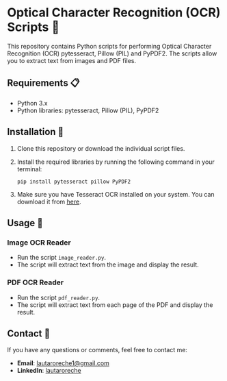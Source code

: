 # Optical Character Recognition (OCR) Scripts 🚀

This repository contains Python scripts for performing Optical Character Recognition (OCR) pytesseract, Pillow (PIL) and PyPDF2. The scripts allow you to extract text from images and PDF files.

## Requirements 📋

- Python 3.x
- Python libraries: pytesseract, Pillow (PIL), PyPDF2

## Installation 🔧

1. Clone this repository or download the individual script files.
2. Install the required libraries by running the following command in your terminal:

    ```
    pip install pytesseract pillow PyPDF2
    ```
3. Make sure you have Tesseract OCR installed on your system. You can download it from [here](https://github.com/tesseract-ocr/tesseract).

## Usage 📄

### Image OCR Reader
- Run the script `image_reader.py`.
- The script will extract text from the image and display the result.

### PDF OCR Reader
- Run the script `pdf_reader.py`.
- The script will extract text from each page of the PDF and display the result.

## Contact 📧
If you have any questions or comments, feel free to contact me:
- **Email**: lautaroreche1@gmail.com
- **LinkedIn**: [lautaroreche](https://www.linkedin.com/in/lautaroreche/)
